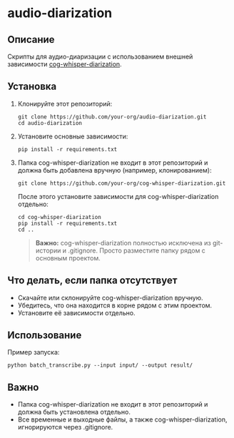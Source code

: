 # audio-diarization

## Описание
Скрипты для аудио-диаризации с использованием внешней зависимости [cog-whisper-diarization](https://github.com/your-org/cog-whisper-diarization).

## Установка

1. Клонируйте этот репозиторий:
   ```
   git clone https://github.com/your-org/audio-diarization.git
   cd audio-diarization
   ```

2. Установите основные зависимости:
   ```
   pip install -r requirements.txt
   ```

3. Папка cog-whisper-diarization не входит в этот репозиторий и должна быть добавлена вручную (например, клонированием):
   ```
   git clone https://github.com/your-org/cog-whisper-diarization.git
   ```
   После этого установите зависимости для cog-whisper-diarization отдельно:
   ```
   cd cog-whisper-diarization
   pip install -r requirements.txt
   cd ..
   ```
   > **Важно:** cog-whisper-diarization полностью исключена из git-истории и .gitignore. Просто разместите папку рядом с основным проектом.

## Что делать, если папка отсутствует

- Скачайте или склонируйте cog-whisper-diarization вручную.
- Убедитесь, что она находится в корне рядом с этим проектом.
- Установите её зависимости отдельно.

## Использование

Пример запуска:
```
python batch_transcribe.py --input input/ --output result/
```

## Важно
- Папка cog-whisper-diarization не входит в этот репозиторий и должна быть установлена отдельно.
- Все временные и выходные файлы, а также cog-whisper-diarization, игнорируются через .gitignore.
